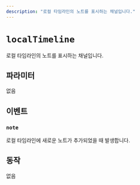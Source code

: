 ```yaml
---
description: "로컬 타임라인의 노트를 표시하는 채널입니다."
---
```


# `localTimeline`

로컬 타임라인의 노트를 표시하는 채널입니다.

## 파라미터

없음

## 이벤트

### `note`

<MkSchemaViewer :schema="{
 $ref: 'misskey://Note'
}"/>

로컬 타임라인에 새로운 노트가 추가되었을 때 발생합니다.

## 동작

없음
